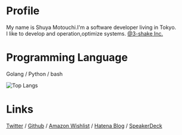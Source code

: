 # Profile
My name is Shuya Motouchi.I'm a software developer living in Tokyo.   
I like to develop and operation,optimize systems. [@3-shake Inc. ](https://3-shake.com/)

# Programming Language
Golang / Python / bash 

![Top Langs](https://github-readme-stats.vercel.app/api/top-langs/?username=nwiizo&hide=html)

# Links 
 [Twitter](https://twitter.com/nwiizo) / [Github](https://github.com/nwiizo) / [Amazon Wishlist](https://www.amazon.co.jp/registry/wishlist/1R5ZE9A1TGDZJ) / [Hatena Blog](http://syu-m-5151.hatenablog.com/) / [SpeakerDeck](https://speakerdeck.com/nwiizo)
